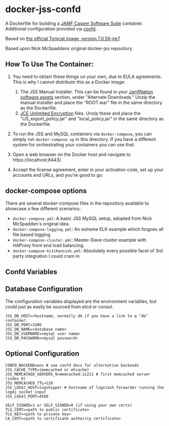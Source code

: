 docker-jss-confd
================

A Dockerfile for building a [JAMF Casper Software Suite](http://www.jamfsoftware.com/products/casper-suite/) container.
Additional configuration provided via [confd](https://github.com/kelseyhightower/confd).

Based on [the official Tomcat image, version 7.0.59-jre7](https://registry.hub.docker.com/_/tomcat/).

Based upon Nick McSpaddens original docker-jss repository.

How To Use The Container:
-----
1.	You need to obtain these things on your own, due to EULA agreements.  This is why I cannot distribute this as a Docker image:
	1.	The JSS Manual Installer.  This can be found in your [JamfNation software assets](https://jamfnation.jamfsoftware.com/login.html) section, under "Alternate Downloads."  Unzip the manual installer and place the "ROOT.war" file in the same directory as the Dockerfile.
	2.	[JCE Unlimited Encryption](http://www.oracle.com/technetwork/java/javase/downloads/jce-7-download-432124.html) files.  Unzip these and place the "US_export_policy.jar" and "local_policy.jar" in the same directory as the Dockerfile.

2.  To run the JSS and MySQL containers via `docker-compose`, you can simply run `docker-compose up` in this directory. If you have a different system for orchestrating your containers you can use that.
3.	Open a web browser on the Docker host and navigate to https://localhost:8443/.
4.	Accept the license agreement, enter in your activation code, set up your accounts and URLs, and you're good to go.

docker-compose options
----------------------

There are several docker-compose files in the repository available to showcase a few different scenarios:

- `docker-compose.yml`: A basic JSS MySQL setup, adopted from Nick McSpadden's original idea.
- `docker-compose-logging.yml`: An extreme ELK example which forgoes all file based logging.
- `docker-compose-cluster.yml`: Master-Slave cluster example with HAProxy front end load balancing.
- `docker-compose-kitchensink.yml`: Absolutely every possible facet of 3rd party integration I could cram in.

Confd Variables
---------------

## Database Configuration ##

The configuration variables displayed are the environment variables, but could just as easily be
sourced from etcd or consul.

```
JSS_DB_HOST=<hostname, normally db if you have a link to a "db" container.
JSS_DB_PORT=3306
JSS_DB_NAME=<database name>
JSS_DB_USERNAME=<mysql user name>
JSS_DB_PASSWORD=<mysql password>
```

## Optional Configuration ##

```
CONFD_BACKEND=env # see confd docs for alternative backends
JSS_CACHE_TYPE=(memcached or ehcache)
JSS_MEMCACHED_SERVERS_0=memcached:11211 # first memcached server (index 0)
JSS_MEMCACHED_TTL=120
JSS_LOG4J_HOST=logshipper # hostname of logstash forwarder running the log4j socket input
JSS_LOG4J_PORT=4560

SELF_SIGNED=1 or SELF_SIGNED=0 (if using your own certs)
TLS_CERT=<path to public certificate>
TLS_KEY=<path to private key>
CA_CERT=<path to certificate authority certificate>
```
